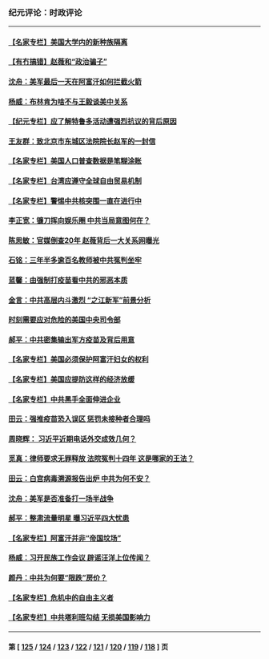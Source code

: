 ### 纪元评论：时政评论
---
#### [【名家专栏】美国大学内的新种族隔离](../../pages/nsc1025/n13200252.md) 
#### [【有冇搞错】赵薇和“政治骗子”](../../pages/nsc1025/n13198427.md) 
#### [沈舟：美军最后一天在阿富汗如何拦截火箭](../../pages/nsc1025/n13199058.md) 
#### [杨威：布林肯为啥不与王毅谈美中关系](../../pages/nsc1025/n13198603.md) 
#### [【纪元专栏】应了解特鲁多活动遭强烈抗议的背后原因](../../pages/nsc1025/n13198504.md) 
#### [王友群：致北京市东城区法院院长赵军的一封信](../../pages/nsc1025/n13198263.md) 
#### [【名家专栏】美国人口普查数据是笔糊涂账](../../pages/nsc1025/n13197722.md) 
#### [【名家专栏】台湾应遵守全球自由贸易机制](../../pages/nsc1025/n13197718.md) 
#### [【名家专栏】警惕中共核突围一直在进行中](../../pages/nsc1025/n13197704.md) 
#### [李正宽：镰刀挥向娱乐圈 中共当局意图何在？](../../pages/nsc1025/n13197097.md) 
#### [陈思敏：官媒倒查20年 赵薇背后一大关系网曝光](../../pages/nsc1025/n13197031.md) 
#### [石铭：三年半多逾百名教师被中共冤判坐牢](../../pages/nsc1025/n13196985.md) 
#### [蓝馨：由强制打疫苗看中共的邪恶本质](../../pages/nsc1025/n13196927.md) 
#### [金言：中共高层内斗激烈 “之江新军”前景分析](../../pages/nsc1025/n13196416.md) 
#### [时刻需要应对危险的美国中央司令部](../../pages/nsc1025/n13196335.md) 
#### [郝平：中共密集输出军方疫苗及背后用意](../../pages/nsc1025/n13196324.md) 
#### [【名家专栏】美国必须保护阿富汗妇女的权利](../../pages/nsc1025/n13195700.md) 
#### [【名家专栏】美国应提防这样的经济放缓](../../pages/nsc1025/n13195668.md) 
#### [【名家专栏】中共黑手全面伸进企业](../../pages/nsc1025/n13195715.md) 
#### [田云：强推疫苗恐入误区 惩罚未接种者合理吗](../../pages/nsc1025/n13195396.md) 
#### [周晓辉： 习近平近期电话外交成效几何？](../../pages/nsc1025/n13195846.md) 
#### [觅真：律师要求无罪释放 法院冤判十四年 这是哪家的王法？](../../pages/nsc1025/n13195363.md) 
#### [田云：白宫病毒溯源报告出炉 中共为何不安？](../../pages/nsc1025/n13195177.md) 
#### [沈舟：美军是否准备打一场半战争](../../pages/nsc1025/n13194792.md) 
#### [郝平：整肃流量明星 曝习近平四大忧患](../../pages/nsc1025/n13194813.md) 
#### [【名家专栏】阿富汗并非“帝国坟场”](../../pages/nsc1025/n13194323.md) 
#### [杨威：习开民族工作会议 辟谣汪洋上位传闻？](../../pages/nsc1025/n13194595.md) 
#### [颜丹：中共为何要“限跌”房价？](../../pages/nsc1025/n13194604.md) 
#### [【名家专栏】危机中的自由主义者](../../pages/nsc1025/n13194312.md) 
#### [【名家专栏】中共塔利班勾结 无损美国影响力](../../pages/nsc1025/n13194307.md) 

---
#### 第 [ [125](./125.md) / [124](./124.md) / [123](./123.md) / [122](./122.md) / [121](./121.md) / [120](./120.md) / [119](./119.md) / [118](./118.md) ] 页
